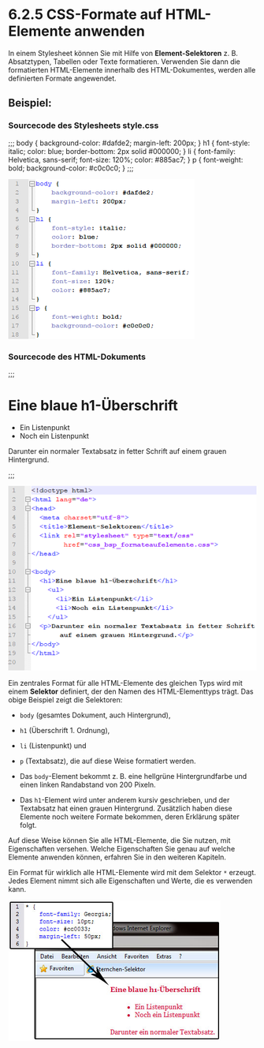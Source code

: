 # 6.2.5 CSS-Formate auf HTML-Elemente anwenden

In einem Stylesheet können Sie mit Hilfe von **Element-Selektoren** z. B. Absatztypen, Tabellen oder Texte formatieren. Verwenden Sie dann die formatierten HTML-Elemente innerhalb des HTML-Dokumentes, werden alle definierten Formate angewendet.

## Beispiel:

### Sourcecode des Stylesheets style.css
;;;
body {
	background-color: #dafde2;
	margin-left: 200px;
}
h1 {
	font-style: italic;
	color: blue;
	border-bottom: 2px solid #000000;
}
li {
	font-family: Helvetica, sans-serif;
	font-size: 120%;
	color: #885ac7;
}
p {
	font-weight: bold;
	background-color: #c0c0c0;
}
;;;

![Beispiel: CSS-Dokument](media/css2-formateaufelemente_css.png)

### Sourcecode des HTML-Dokuments
;;;
<!doctype html>												
<html lang="de">
<head>
  <meta charset="utf-8">
  <title>Element-Selektoren</title>
  <link rel="stylesheet" type="text/css" href="css_bsp_formateaufelemente.css" />
</head>
<body>
  <h1>Eine blaue h1-Überschrift</h1>
  <ul>
      <li>Ein Listenpunkt</li>
      <li>Noch ein Listenpunkt</li>
  </ul>
  <p>Darunter ein normaler Textabsatz in fetter Schrift auf einem grauen Hintergrund.</p>
</body>
</html>
;;;

![Beispiel: HTML-Dokument](media/css2-formateaufelemente_html.png)

Ein zentrales Format für alle HTML-Elemente des gleichen Typs wird mit einem **Selektor** definiert, der den Namen des HTML-Elementtyps trägt. Das obige Beispiel zeigt die Selektoren:

- `body` (gesamtes Dokument, auch Hintergrund),
- `h1` (Überschrift 1. Ordnung),
- `li` (Listenpunkt) und
- `p` (Textabsatz), die auf diese Weise formatiert werden.

- Das `body`-Element bekommt z. B. eine hellgrüne Hintergrundfarbe und einen linken Randabstand von 200 Pixeln. 
- Das `h1`-Element wird unter anderem kursiv geschrieben, und der Textabsatz hat einen grauen Hintergrund. Zusätzlich haben diese Elemente noch weitere Formate bekommen, deren Erklärung später folgt.

Auf diese Weise können Sie alle HTML-Elemente, die Sie nutzen, mit Eigenschaften versehen. Welche Eigenschaften Sie genau auf welche Elemente anwenden können, erfahren Sie in den weiteren Kapiteln.

Ein Format für wirklich alle HTML-Elemente wird mit dem Selektor `*` erzeugt. Jedes Element nimmt sich alle Eigenschaften und Werte, die es verwenden kann.

![Beispiel: *-Selektor](media/4_3_sternchenselektor.jpg)
